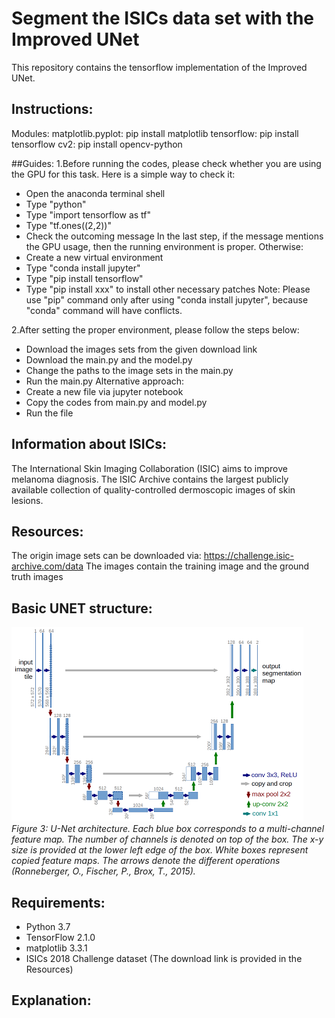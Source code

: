 # Segment the ISICs data set with the Improved UNet
This repository contains the tensorflow implementation of the Improved UNet.

## Instructions:
Modules:
matplotlib.pyplot: pip install matplotlib
tensorflow: pip install tensorflow
cv2: pip install opencv-python

##Guides:
1.Before running the codes, please check whether you are using the GPU for this task.
Here is a simple way to check it:
- Open the anaconda terminal shell
- Type "python"
- Type "import tensorflow as tf"
- Type "tf.ones((2,2))"
- Check the outcoming message
In the last step, if the message mentions the GPU usage, then the running environment is proper.
Otherwise:
- Create a new virtual environment
- Type "conda install jupyter"
- Type "pip install tensorflow"
- Type "pip install xxx" to install other necessary patches
Note: Please use "pip" command only after using "conda install jupyter", because "conda" command will have conflicts.

2.After setting the proper environment, please follow the steps below:
- Download the images sets from the given download link 
- Download the main.py and the model.py
- Change the paths to the image sets in the main.py
- Run the main.py
Alternative approach:
- Create a new file via jupyter notebook
- Copy the codes from main.py and model.py
- Run the file

## Information about ISICs:
The International Skin Imaging Collaboration (ISIC) aims to improve melanoma diagnosis. The ISIC Archive contains the largest publicly available collection of quality-controlled dermoscopic images of skin lesions.

## Resources: 
The origin image sets can be downloaded via: https://challenge.isic-archive.com/data
The images contain the training image and the ground truth images

## Basic UNET structure:
![](./u-net-architecture.png)
*Figure 3: U-Net architecture. Each blue box corresponds to a multi-channel feature map. The number of channels is denoted on top of the box. The x-y size is provided at the lower left edge of the box. White boxes represent copied feature maps. The arrows denote the different operations (Ronneberger, O., Fischer, P., Brox, T., 2015).*

## Requirements:
- Python 3.7
- TensorFlow 2.1.0
- matplotlib 3.3.1
- ISICs 2018 Challenge dataset (The download link is provided in the Resources)

## Explanation: 

